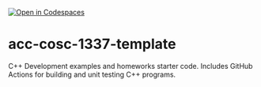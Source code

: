 [![Open in Codespaces](https://classroom.github.com/assets/launch-codespace-f4981d0f882b2a3f0472912d15f9806d57e124e0fc890972558857b51b24a6f9.svg)](https://classroom.github.com/open-in-codespaces?assignment_repo_id=9844023)
# acc-cosc-1337-template
C++ Development examples and homeworks starter code.  Includes GitHub Actions for building and unit testing C++ programs.
